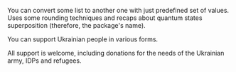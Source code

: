 You can convert some list to another one with just predefined set of values. 
Uses some rounding techniques and recaps about quantum states superposition 
(therefore, the package's name).

You can support Ukrainian people in various forms.

All support is welcome, including donations for the needs of the Ukrainian army, IDPs and refugees. 

